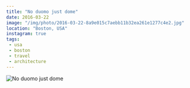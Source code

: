 ```yaml
---
title: "No duomo just dome"
date: 2016-03-22
image: "/img/photo/2016-03-22-8a9e015c7aebb11b32ea261e1277c4e2.jpg"
location: "Boston, USA"
instagram: true
tags:
 - usa
 - boston
 - travel
 - architecture
---
```


![No duomo just dome](/img/photo/2016-03-22-8a9e015c7aebb11b32ea261e1277c4e2.jpg)
